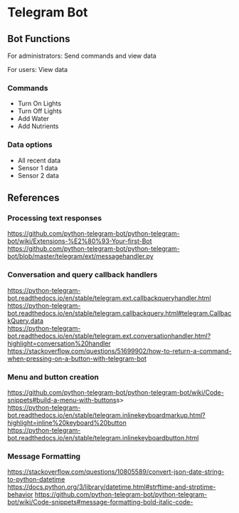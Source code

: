 # Telegram Bot

## Bot Functions

For administrators: Send commands and view data

For users: View data

### Commands

- Turn On Lights  
- Turn Off Lights  
- Add Water  
- Add Nutrients  

### Data options

- All recent data  
- Sensor 1 data  
- Sensor 2 data  

## References

### Processing text responses

<https://github.com/python-telegram-bot/python-telegram-bot/wiki/Extensions-%E2%80%93-Your-first-Bot>
<https://github.com/python-telegram-bot/python-telegram-bot/blob/master/telegram/ext/messagehandler.py>

### Conversation and query callback handlers

<https://python-telegram-bot.readthedocs.io/en/stable/telegram.ext.callbackqueryhandler.html>  
<https://python-telegram-bot.readthedocs.io/en/stable/telegram.callbackquery.html#telegram.CallbackQuery.data>  
<https://python-telegram-bot.readthedocs.io/en/stable/telegram.ext.conversationhandler.html?highlight=conversation%20handler>  
<https://stackoverflow.com/questions/51699902/how-to-return-a-command-when-pressing-on-a-button-with-telegram-bot>  

### Menu and button creation

<https://github.com/python-telegram-bot/python-telegram-bot/wiki/Code-snippets#build-a-menu-with-buttons>s>  
<https://python-telegram-bot.readthedocs.io/en/stable/telegram.inlinekeyboardmarkup.html?highlight=inline%20keyboard%20button>  
<https://python-telegram-bot.readthedocs.io/en/stable/telegram.inlinekeyboardbutton.html>

### Message Formatting

<https://stackoverflow.com/questions/10805589/convert-json-date-string-to-python-datetime>
<https://docs.python.org/3/library/datetime.html#strftime-and-strptime-behavior>
<https://github.com/python-telegram-bot/python-telegram-bot/wiki/Code-snippets#message-formatting-bold-italic-code->